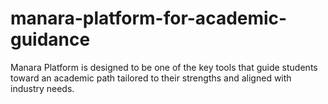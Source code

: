 # manara-platform-for-academic-guidance
Manara Platform is designed to be one of the key tools that guide students toward an academic path tailored to their strengths and aligned with industry needs.
